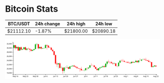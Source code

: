 # Bitcoin Stats

BTC/USDT|24h change|24h high|24h low|
|---|---|---|---|
|$21112.10|-1.87%|$21800.00|$20890.18|

<img src="./chart.svg">
